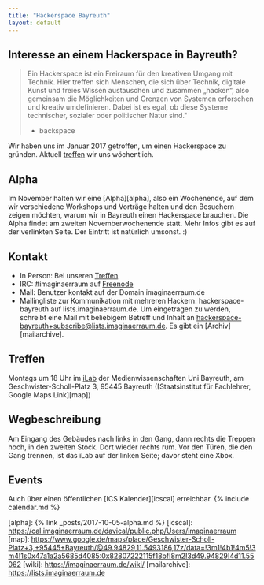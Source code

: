 ```yaml
---
title: "Hackerspace Bayreuth"
layout: default
---
```

## Interesse an einem Hackerspace in Bayreuth?
> Ein Hackerspace ist ein Freiraum für den kreativen Umgang mit Technik. Hier
> treffen sich Menschen, die sich über Technik, digitale Kunst und freies
> Wissen austauschen und zusammen „hacken“, also gemeinsam die Möglichkeiten
> und Grenzen von Systemen erforschen und kreativ umdefinieren. Dabei ist es
> egal, ob diese Systeme technischer, sozialer oder politischer Natur sind."
>
> - backspace

Wir haben uns im Januar 2017 getroffen, um einen Hackerspace zu gründen.
Aktuell [treffen](#treffen) wir uns wöchentlich.

## Alpha

Im November halten wir eine [Alpha][alpha], also ein Wochenende, auf
dem wir verschiedene Workshops und Vorträge halten und den Besuchern
zeigen möchten, warum wir in Bayreuth einen Hackerspace brauchen. Die
Alpha findet am zweiten Novemberwochenende statt. Mehr Infos gibt es
auf der verlinkten Seite. Der Eintritt ist natürlich umsonst. :)

## Kontakt

- In Person: Bei unseren [Treffen](#treffen)
- IRC: #imaginaerraum auf [Freenode](irc://irc.freenode.net/#imaginaerraum)
- Mail: Benutzer kontakt auf der Domain imaginaerraum.de
- Mailingliste zur Kommunikation mit mehreren Hackern: hackerspace-bayreuth auf
  lists.imaginaerraum.de. Um eingetragen zu werden, schreibt eine Mail mit
  beliebigem Betreff und Inhalt an
  [hackerspace-bayreuth+subscribe@lists.imaginaerraum.de](mailto:hackerspace-bayreuth+subscribe@lists.imaginaerraum.de).
  Es gibt ein [Archiv][mailarchive].

## Treffen
Montags um 18 Uhr im [iLab](#wegbeschreibung) der Medienwissenschaften Uni
Bayreuth, am Geschwister-Scholl-Platz 3, 95445 Bayreuth ([Staatsinstitut für
Fachlehrer, Google Maps Link][map])

## Wegbeschreibung
Am Eingang des Gebäudes nach links in den Gang, dann rechts die Treppen hoch,
in den zweiten Stock. Dort wieder rechts rum. Vor den Türen, die den Gang
trennen, ist das iLab auf der linken Seite; davor steht eine Xbox.

## Events
Auch über einen öffentlichen [ICS Kalender][icscal] erreichbar.
{% include calendar.md %}


[alpha]: {% link _posts/2017-10-05-alpha.md %}
[icscal]: https://cal.imaginaerraum.de/davical/public.php/Users/imaginaerraum
[map]: https://www.google.de/maps/place/Geschwister-Scholl-Platz+3,+95445+Bayreuth/@49.94829,11.5493186,17z/data=!3m1!4b1!4m5!3m4!1s0x47a1a2a5685d4085:0x82807222115f18bf!8m2!3d49.94829!4d11.55062
[wiki]: https://imaginaerraum.de/wiki/
[mailarchive]: https://lists.imaginaerraum.de
